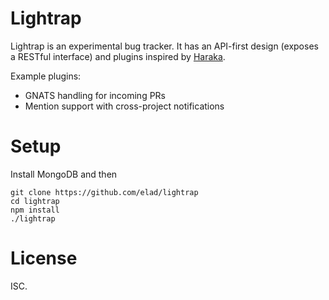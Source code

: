 # Lightrap

Lightrap is an experimental bug tracker. It has an API-first design (exposes a RESTful interface) and plugins inspired by [Haraka](https://haraka.github.io/).

Example plugins:

  * GNATS handling for incoming PRs
  * Mention support with cross-project notifications

# Setup

Install MongoDB and then

```
git clone https://github.com/elad/lightrap
cd lightrap
npm install
./lightrap
```

# License

ISC.
